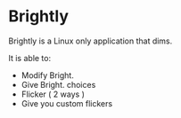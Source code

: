 # Brightly

Brightly is a Linux only application that dims.

It is able to:
- Modify Bright.
- Give Bright. choices
- Flicker ( 2 ways )
- Give you custom flickers
